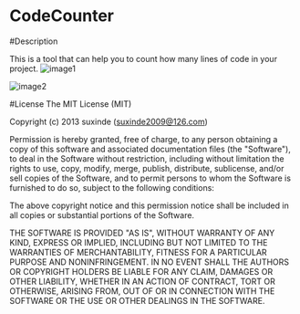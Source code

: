 CodeCounter
===========

#Description

This is a tool that can help you to count how many lines of code in your project.
![image1](https://raw.github.com/suxinde2009/CodeCounter/master/Screen_Shot_01.png)

![image2](https://raw.github.com/suxinde2009/CodeCounter/master/Screen_Shot_02.png)

#License
The MIT License (MIT)

Copyright (c) 2013 suxinde (suxinde2009@126.com)

Permission is hereby granted, free of charge, to any person obtaining a copy of
this software and associated documentation files (the "Software"), to deal in
the Software without restriction, including without limitation the rights to
use, copy, modify, merge, publish, distribute, sublicense, and/or sell copies of
the Software, and to permit persons to whom the Software is furnished to do so,
subject to the following conditions:

The above copyright notice and this permission notice shall be included in all
copies or substantial portions of the Software.

THE SOFTWARE IS PROVIDED "AS IS", WITHOUT WARRANTY OF ANY KIND, EXPRESS OR
IMPLIED, INCLUDING BUT NOT LIMITED TO THE WARRANTIES OF MERCHANTABILITY, FITNESS
FOR A PARTICULAR PURPOSE AND NONINFRINGEMENT. IN NO EVENT SHALL THE AUTHORS OR
COPYRIGHT HOLDERS BE LIABLE FOR ANY CLAIM, DAMAGES OR OTHER LIABILITY, WHETHER
IN AN ACTION OF CONTRACT, TORT OR OTHERWISE, ARISING FROM, OUT OF OR IN
CONNECTION WITH THE SOFTWARE OR THE USE OR OTHER DEALINGS IN THE SOFTWARE.
